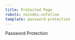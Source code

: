 ```yaml
---
title: Protected Page
robots: noindex,nofollow
template: password-protection
---
```

Password Protection

